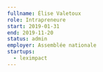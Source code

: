 ```yaml
---
fullname: Élise Valetoux
role: Intrapreneure
start: 2019-01-31
end: 2019-11-20
status: admin
employer: Assemblée nationale
startups:
  - leximpact
---
```

